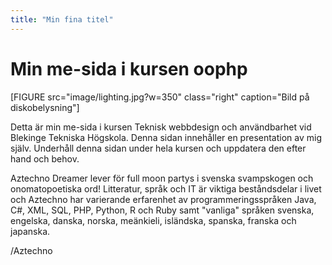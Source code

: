 ```yaml
---
title: "Min fina titel"
---
```

Min me-sida i kursen oophp
=========================

[FIGURE src="image/lighting.jpg?w=350" class="right" caption="Bild på diskobelysning"]

Detta är min me-sida i kursen Teknisk webbdesign och användbarhet vid Blekinge Tekniska Högskola. Denna sidan innehåller en presentation av mig själv. Underhåll denna sidan under hela kursen och uppdatera den efter hand och behov.

Aztechno Dreamer lever för full moon partys i svenska svampskogen och onomatopoetiska ord! Litteratur, språk och IT är viktiga beståndsdelar i livet och Aztechno har varierande erfarenhet av programmeringsspråken Java, C#, XML, SQL, PHP, Python, R och Ruby samt "vanliga" språken svenska, engelska, danska, norska, meänkieli, isländska, spanska, franska och japanska.

/Aztechno
